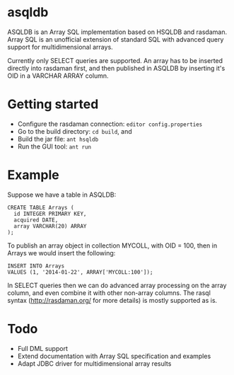 asqldb
======

ASQLDB is an Array SQL implementation based on HSQLDB and rasdaman. Array SQL
is an unofficial extension of standard SQL with advanced query support for
multidimensional arrays.

Currently only SELECT queries are supported. An array has to be inserted
directly into rasdaman first, and then published in ASQLDB by inserting it's
OID in a VARCHAR ARRAY column.

Getting started
===============
* Configure the rasdaman connection: `editor config.properties`
* Go to the build directory: `cd build`, and
 * Build the jar file: `ant hsqldb`
 * Run the GUI tool: `ant run`

Example
=======
Suppose we have a table in ASQLDB:

    CREATE TABLE Arrays (
      id INTEGER PRIMARY KEY,
      acquired DATE,
      array VARCHAR(20) ARRAY
    );

To publish an array object in collection MYCOLL, with OID = 100, then in Arrays
we would insert the following:

    INSERT INTO Arrays
    VALUES (1, '2014-01-22', ARRAY['MYCOLL:100']);

In SELECT queries then we can do advanced array processing on the array column,
and even combine it with other non-array columns. The rasql syntax
(http://rasdaman.org/ for more details) is mostly supported as is.

Todo
====
* Full DML support
* Extend documentation with Array SQL specification and examples
* Adapt JDBC driver for multidimensional array results

